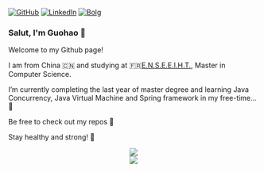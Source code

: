 
[![GitHub](https://img.shields.io/badge/github-%23121011.svg?style=for-the-badge&logo=github&logoColor=white)](https://github.com/Dave0126)
[![LinkedIn](https://img.shields.io/badge/linkedin-%230077B5.svg?style=for-the-badge&logo=linkedin&logoColor=white)](https://www.linkedin.com/in/GuohaoDai0126)
[![Bolg](https://img.shields.io/badge/Blog-Lost%20N%20Found-green？?style=for-the-badge)](https://lostnfound.top/)


### Salut, I'm Guohao 👋

Welcome to my Github page! 

I am from China 🇨🇳 and studying at 🇫🇷[E.N.S.E.E.I.H.T.](https://www.enseeiht.fr/fr/index.html), Master in Computer Science.

I’m currently completing the last year of master degree and learning Java Concurrency, Java Virtual Machine and Spring framework in my free-time... 🚀

Be free to check out my repos 🎉

Stay healthy and strong! 💪


<div align="center">
    <img  src="https://github-readme-stats.vercel.app/api/top-langs/?username=Dave0126&layout=compact&hide_border=true&langs_count=10" />
</div>

<div align="center">
    <img  src="https://github-readme-streak-stats.herokuapp.com/?user=Achuan-2" />
</div>


